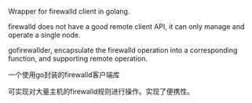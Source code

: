 Wrapper for firewalld client in golang.

firewalld does not have a good remote client API, it can only manage and operate a single node.

gofirewallder, encapsulate the firewalld operation into a corresponding function, and supporting remote operation.

一个使用go封装的firewalld客户端库

可实现对大量主机的firewalld规则进行操作。实现了便携性。
